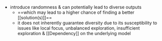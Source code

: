  - introduce randomness & can potentially lead to diverse outputs
	- ==which may lead to a higher chance of finding a better [[solution(s)]]==
	- it does not inherently guarantee diversity due to its susceptibility to issues like local focus, unbalanced exploration, insufficient exploration & [[Dependency]] on the underlying model